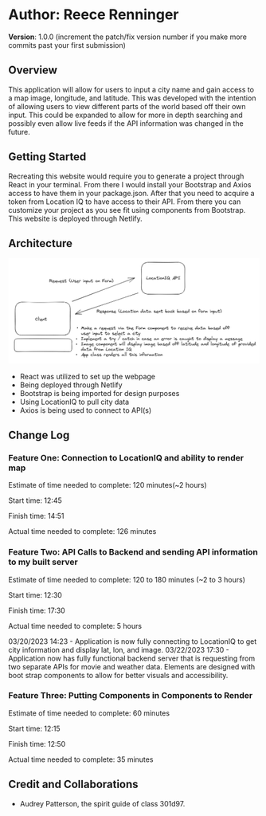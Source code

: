 # **Author**: Reece Renninger

**Version**: 1.0.0 (increment the patch/fix version number if you make more commits past your first submission)

## Overview

This application will allow for users to input a city name and gain access to a map image, longitude, and latitude.  This was developed with the intention of allowing users to view different parts of the world based off their own input.  This could be expanded to allow for more in depth searching and possibly even allow live feeds if the API information was changed in the future.  

## Getting Started

Recreating this website would require you to generate a project through React in your terminal. From there I would install your Bootstrap and Axios access to have them in your package.json.  After that you need to acquire a token from Location IQ to have access to their API.  From there you can customize your project as you see fit using components from Bootstrap.  This website is deployed through Netlify.  

## Architecture

![Alt text](src/img/WRRC-lab06.png)

- React was utilized to set up the webpage
- Being deployed through Netlify
- Bootstrap is being imported for design purposes
- Using LocationIQ to pull city data
- Axios is being used to connect to API(s)

## Change Log

### Feature One: Connection to LocationIQ and ability to render map

Estimate of time needed to complete: 120 minutes(~2 hours)

Start time: 12:45

Finish time: 14:51

Actual time needed to complete: 126 minutes

### Feature Two: API Calls to Backend and sending API information to my built server

Estimate of time needed to complete: 120 to 180 minutes (~2 to 3 hours)

Start time: 12:30

Finish time: 17:30

Actual time needed to complete: 5 hours

03/20/2023 14:23 - Application is now fully connecting to LocationIQ to get city information and display lat, lon, and image.
03/22/2023 17:30 - Application now has fully functional backend server that is requesting from two separate APIs for movie and weather data. Elements are designed with boot strap components to allow for better visuals and accessibility.

### Feature Three: Putting Components in Components to Render

Estimate of time needed to complete: 60 minutes

Start time: 12:15

Finish time: 12:50

Actual time needed to complete: 35 minutes

## Credit and Collaborations

- Audrey Patterson, the spirit guide of class 301d97.
